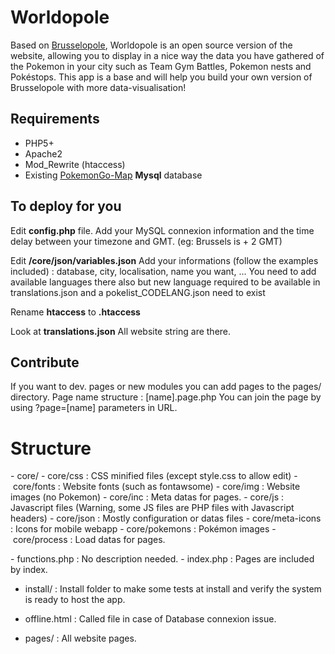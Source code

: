 # Worldopole

Based on [Brusselopole](http://www.brusselopole.be), Worldopole is an open source version of the website, allowing you to display in a nice way the data you have gathered of the Pokemon in your city such as Team Gym Battles, Pokemon nests and Pokéstops. This app is a base and will help you build your own version of Brusselopole with more data-visualisation! 

## Requirements

- PHP5+ 
- Apache2
- Mod_Rewrite (htaccess) 
- Existing [PokemonGo-Map](https://github.com/PokemonGoMap/PokemonGo-Map) **Mysql** database

## To deploy for you

Edit **config.php** file. 
Add your MySQL connexion information and the time delay between your timezone and GMT. (eg: Brussels is + 2 GMT)


Edit **/core/json/variables.json** 
Add your informations (follow the examples included) : database, city, localisation, name you want, ... 
You need to add available languages there also but new language required to be available in translations.json and a pokelist_CODELANG.json need to exist

Rename **htaccess** to **.htaccess**


Look at **translations.json**
All website string are there. 


## Contribute 

If you want to dev. pages or new modules you can add pages to the pages/ directory. 
Page name structure : [name].page.php 
You can join the page by using ?page=[name] parameters in URL. 


# Structure 

- core/
- core/css 		: CSS minified files (except style.css to allow edit)
- core/fonts 		: Website fonts (such as fontawsome)
- core/img		: Website images (no Pokemon)
- core/inc		: Meta datas for pages. 
- core/js 		: Javascript files (Warning, some JS files are PHP files with Javascript headers)
- core/json		: Mostly configuration or datas files
- core/meta-icons : Icons for mobile webapp 
- core/pokemons	: Pokémon images 
- core/process 	: Load datas for pages. 

- functions.php 	: No description needed. 
- index.php		: Pages are included by index. 

- install/ 		: Install folder to make some tests at install and verify the system is ready to host the app. 
- offline.html	: Called file in case of Database connexion issue. 

- pages/ 			: All website pages.

 
